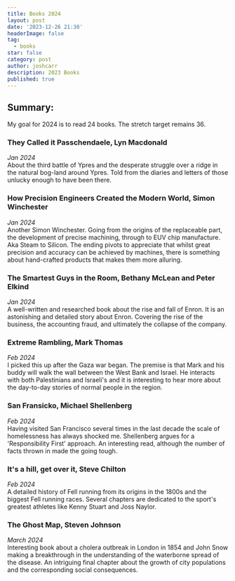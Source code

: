 ```yaml
---
title: Books 2024
layout: post
date: '2023-12-26 21:30'
headerImage: false
tag:
  - books
star: false
category: post
author: joshcarr
description: 2023 Books
published: true
---
```


## Summary:
My goal for 2024 is to read 24 books. The stretch target remains 36. 


### They Called it Passchendaele, Lyn Macdonald
*Jan 2024*  
About the third battle of Ypres and the desperate struggle over a ridge in the natural bog-land around Ypres. Told from the diaries and letters of those unlucky enough to have been there. 

### How Precision Engineers Created the Modern World, Simon Winchester
*Jan 2024*  
Another Simon Winchester. Going from the origins of the replaceable part, the development of precise machining, through to EUV chip manufacture. Aka Steam to Silicon. The ending pivots to appreciate that whilst great precision and accuracy can be achieved by machines, there is something about hand-crafted products that makes them more alluring. 

### The Smartest Guys in the Room, Bethany McLean and Peter Elkind
*Jan 2024*  
A well-written and researched book about the rise and fall of Enron. It is an astonishing and detailed story about Enron. Covering the rise of the business, the accounting fraud, and ultimately the collapse of the company. 

### Extreme Rambling, Mark Thomas
*Feb 2024*  
I picked this up after the Gaza war began. The premise is that Mark and his buddy will walk the wall between the West Bank and Israel. He interacts with both Palestinians and Israeli's and it is interesting to hear more about the day-to-day stories of normal people in the region. 

### San Fransicko, Michael Shellenberg
*Feb 2024*  
Having visited San Francisco several times in the last decade the scale of homelessness has always shocked me. Shellenberg argues for a 'Responsibility First' approach. An interesting read, although the number of facts thrown in made the going tough.

### It's a hill, get over it, Steve Chilton
*Feb 2024*  
A detailed history of Fell running from its origins in the 1800s and the biggest Fell running races. Several chapters are dedicated to the sport's greatest athletes like Kenny Stuart and Joss Naylor. 

### The Ghost Map, Steven Johnson
*March 2024*  
Interesting book about a cholera outbreak in London in 1854 and John Snow making a breakthrough in the understanding of the waterborne spread of the disease. An intriguing final chapter about the growth of city populations and the corresponding social consequences. 